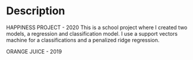 # Description
HAPPINESS PROJECT - 2020
This is a school project where I created two models, a regression and classification model.
I use a support vectors machine for a classifications and a penalized ridge regression.

ORANGE JUICE - 2019
